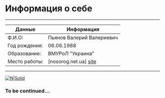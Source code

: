 # Информация о себе
---
| Данные | Информация |
| ------ | ------ |
| Ф.И.О: | Пьянов Валерий Валериевич |
| Год рождения: | 06.06.1988 |
| Образование: | ВМУРоЛ "Украина" |
| Место работы: | [nosorog.net.ua] [site] |
---
[![N|Solid](https://www.front-end-developer.com/wp-content/uploads/2013/06/front-end-developer-logo.png)](https://www.front-end-developer.com/wp-content/uploads/2013/06/front-end-developer-logo.png)

### To be continued...

   [site]: <http://nosorog.net.ua>
